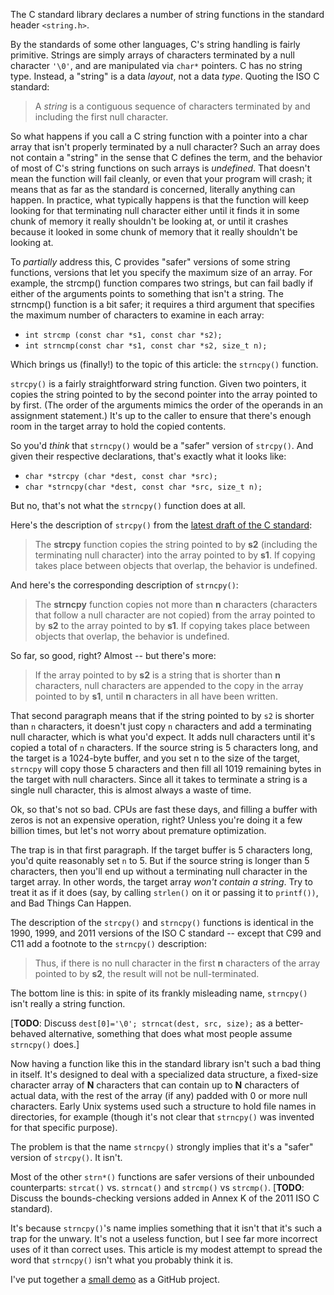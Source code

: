 <!-- Title: No, strncpy() is not a "safer" strcpy() -->
<!-- URL:   http://the-flat-trantor-society.blogspot.com/2012/03/no-strncpy-is-not-safer-strcpy.html -->

The C standard library declares a number of string functions in the
standard header `<string.h>`.

By the standards of some other languages, C's string handling is
fairly primitive.  Strings are simply arrays of characters terminated
by a null character `'\0'`, and are manipulated via `char*` pointers.
C has no string type.  Instead, a "string" is a data *layout*, not a data *type*.
Quoting the ISO C standard:

> A *string* is a contiguous sequence of characters terminated by
> and including the first null character.

<!-- more -->

So what happens if you call a C string function with a pointer into
a char array that isn't properly terminated by a null character?
Such an array does not contain a "string" in the sense that C
defines the term, and the behavior of most of C's string functions
on such arrays is *undefined*. That doesn't mean the function will
fail cleanly, or even that your program will crash; it means that
as far as the standard is concerned, literally anything can happen.
In practice, what typically happens is that the function will keep
looking for that terminating null character either until it finds it
in some chunk of memory it really shouldn't be looking at, or until
it crashes because it looked in some chunk of memory that it really
shouldn't be looking at.

To *partially* address this, C provides "safer" versions of some
string functions, versions that let you specify the maximum size of
an array.  For example, the strcmp() function compares two strings,
but can fail badly if either of the arguments points to something that
isn't a string.  The strncmp() function is a bit safer; it requires
a third argument that specifies the maximum number of characters to
examine in each array:

- `int strcmp (const char *s1, const char *s2);`
- `int strncmp(const char *s1, const char *s2, size_t n);`

Which brings us (finally!) to the topic of this article: the
`strncpy()` function.

`strcpy()` is a fairly straightforward string function.  Given two
pointers, it copies the string pointed to by the second pointer into
the array pointed to by first.  (The order of the arguments mimics
the order of the operands in an assignment statement.)  It's up to
the caller to ensure that there's enough room in the target array to
hold the copied contents.

So you'd *think* that `strncpy()` would be a "safer" version of
`strcpy()`.  And given their respective declarations, that's exactly
what it looks like:

- `char *strcpy (char *dest, const char *src);`
- `char *strncpy(char *dest, const char *src, size_t n);`

But no, that's not what the `strncpy()` function does at all.

Here's the description of `strcpy()` from the [latest draft of the
C standard](http://www.open-std.org/jtc1/sc22/wg14/www/docs/n1570.pdf):

> The **strcpy** function copies the string pointed to by **s2** (including the
> terminating null character) into the array pointed to by **s1**. If copying
> takes place between objects that overlap, the behavior is undefined.

And here's the corresponding description of `strncpy()`:

> The **strncpy** function copies not more than **n** characters
> (characters that follow a null character are not copied) from the array
> pointed to by **s2** to the array pointed to by **s1**.  If copying
> takes place between objects that overlap, the behavior is undefined.

So far, so good, right?  Almost -- but there's more:

> If the array pointed to by **s2** is a string that is shorter than
> **n** characters, null characters are appended to the copy in the array
> pointed to by **s1**, until **n** characters in all have been written.

That second paragraph means that if the string pointed to by `s2` is
shorter than `n` characters, it doesn't just copy `n` characters and add a
terminating null character, which is what you'd expect. It adds null
characters until it's copied a total of `n` characters.  If the source
string is 5 characters long, and the target is a 1024-byte buffer,
and you set n to the size of the target, `strncpy` will copy those
5 characters and then fill all 1019 remaining bytes in the target
with null characters.  Since all it takes to terminate a string is
a single null character, this is almost always a waste of time.

Ok, so that's not so bad.  CPUs are fast these days, and filling a
buffer with zeros is not an expensive operation, right?  Unless you're
doing it a few billion times, but let's not worry about premature
optimization.

The trap is in that first paragraph.  If the target buffer is 5
characters long, you'd quite reasonably set `n` to 5.  But if the
source string is longer than 5 characters, then you'll end up without
a terminating null character in the target array.  In other words,
the target array *won't contain a string*. Try to treat it as if it
does (say, by calling `strlen()` on it or passing it to `printf())`,
and Bad Things Can Happen.

The description of the `strcpy()` and `strncpy()` functions is
identical in the 1990, 1999, and 2011 versions of the ISO C standard --
except that C99 and C11 add a footnote to the `strncpy()` description:

> Thus, if there is no null character in the first **n** characters
> of the array pointed to by **s2**, the result will not be
> null-terminated.

The bottom line is this: in spite of its frankly misleading name,
`strncpy()` isn't really a string function.

[**TODO**: Discuss `dest[0]='\0'; strncat(dest, src, size);` as a
better-behaved alternative, something that does what most people assume
`strncpy()` does.]

Now having a function like this in the standard library isn't such
a bad thing in itself.  It's designed to deal with a specialized
data structure, a fixed-size character array of **N** characters
that can contain up to **N** characters of actual data, with the
rest of the array (if any) padded with 0 or more null characters.
Early Unix systems used such a structure to hold file names in
directories, for example (though it's not clear that `strncpy()`
was invented for that specific purpose).

The problem is that the name `strncpy()` strongly implies that it's a
"safer" version of `strcpy()`.  It isn't.

Most of the other `strn*()` functions are safer versions of their
unbounded counterparts: `strcat()` vs. `strncat()` and `strcmp()`
vs `strcmp()`.  [**TODO**: Discuss the bounds-checking versions added
in Annex K of the 2011 ISO C standard).

It's because `strncpy()`'s name implies something that it isn't that
it's such a trap for the unwary. It's not a useless function, but I
see far more incorrect uses of it than correct uses.  This article
is my modest attempt to spread the word that `strncpy()` isn't what
you probably think it is.

I've put together a
[small demo](https://github.com/Keith-S-Thompson/strncpy_demo)
as a GitHub project.
